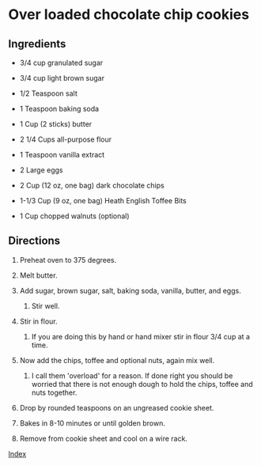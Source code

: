 # Over loaded chocolate chip cookies

## Ingredients

-   3/4 cup granulated sugar

-   3/4 cup light brown sugar

-   1/2 Teaspoon salt

-   1 Teaspoon baking soda

-   1 Cup (2 sticks) butter

-   2 1/4 Cups all-purpose flour

-   1 Teaspoon vanilla extract

-   2 Large eggs

-   2 Cup (12 oz, one bag) dark chocolate chips

-   1-1/3 Cup (9 oz, one bag) Heath English Toffee Bits

-   1 Cup chopped walnuts (optional)

## Directions

1.  Preheat oven to 375 degrees.

2.  Melt butter.

3.  Add sugar, brown sugar, salt, baking soda, vanilla, butter, and eggs.

    1.  Stir well.

4.  Stir in flour.

    1.  If you are doing this by hand or hand mixer stir in flour 3/4 cup at a time.

5.  Now add the chips, toffee and optional nuts, again mix well.

    1.  I call them 'overload' for a reason. If done right you should be worried that there is not enough dough to hold the chips, toffee and nuts together.

6.  Drop by rounded teaspoons on an ungreased cookie sheet.

7.  Bakes in 8-10 minutes or until golden brown.

8.  Remove from cookie sheet and cool on a wire rack.

[Index](index.html)
